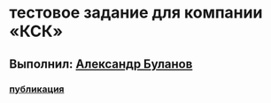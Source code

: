 # тестовое задание для компании «КСК»

## Выполнил: [Александр Буланов](https://up.htmlacademy.ru/javascript/19/user/593835)

### [публикация](https://ksk-test-project.netlify.app/)
